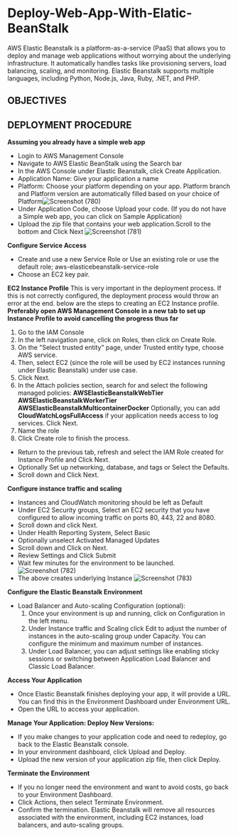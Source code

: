 # Deploy-Web-App-With-Elatic-BeanStalk
AWS Elastic Beanstalk is a platform-as-a-service (PaaS) that allows you to deploy and manage web applications without worrying about the underlying infrastructure. It automatically handles tasks like provisioning servers, load balancing, scaling, and monitoring. Elastic Beanstalk supports multiple languages, including Python, Node.js, Java, Ruby, .NET, and PHP.
## OBJECTIVES
## DEPLOYMENT PROCEDURE
**Assuming you already have a simple web app**
* Login to AWS Management Console
* Navigate to AWS Elastic BeanStalk using the Search bar
* In the AWS Console under Elastic Beanstalk, click Create Application.
* Application Name: Give your application a name
* Platform: Choose your platform depending on your app. Platform branch and Platform version are automatically filled based on your choice of Platform![Screenshot (780)](https://github.com/user-attachments/assets/42847390-fa4c-4826-9b7d-fe5a6f86c82b)
* Under Application Code, choose Upload your code. (If you do not have a Simple web app, you can click on Sample Application)
* Upload the zip file that contains your web application.Scroll to the bottom and Click Next ![Screenshot (781)](https://github.com/user-attachments/assets/2c064f84-afbd-4c11-abb3-03ecb19a305d)
  
**Configure Service Access**
* Create and use a new Service Role or Use an existing role or use the default role; aws-elasticebeanstalk-service-role
* Choose an EC2 key pair.
  
**EC2 Instance Profile**
This is very important in the deployment process. If this is not correctly configured, the deployment process would throw an error at the end. below are the steps to creating an EC2 Instance profile.
**Preferably open AWS Management Console in a new tab to set up Instance Profile to avoid cancelling the progress thus far**
1. Go to the IAM Console
2. In the left navigation pane, click on Roles, then click on Create Role.
3. On the "Select trusted entity" page, under Trusted entity type, choose AWS service.
4. Then, select EC2 (since the role will be used by EC2 instances running under Elastic Beanstalk) under use case.
5. Click Next.
6. In the Attach policies section, search for and select the following managed policies:
 **AWSElasticBeanstalkWebTier**
 **AWSElasticBeanstalkWorkerTier**
 **AWSElasticBeanstalkMulticontainerDocker**
Optionally, you can add **CloudWatchLogsFullAccess** if your application needs access to log services.
Click Next.
7. Name the role
8. Click Create role to finish the process.
* Return to the previous tab, refresh and select the IAM Role created for Instance Profile and Click Next.
* Optionally Set up networking, database, and tags or Select the Defaults.
* Scroll down and Click Next.
  
**Configure instance traffic and scaling**
* Instances and CloudWatch monitoring should be left as Default
* Under EC2 Security groups, Select an EC2 security that you have configured to allow incoming traffic on ports 80, 443, 22 and 8080.
* Scroll down and click Next.
* Under Health Reporting System, Select Basic
* Optionally unselect Activated Managed Updates
* Scroll down and Click on Next.
* Review Settings and Click Submit
* Wait few minutes for the environment to be launched.![Screenshot (782)](https://github.com/user-attachments/assets/34ccefa5-bdfa-4857-801a-adf1ec738a17)
* The above creates underlying Instance ![Screenshot (783)](https://github.com/user-attachments/assets/b9ce03e9-aa92-4233-97b4-c12d05bdc603)
  
**Configure the Elastic Beanstalk Environment**
* Load Balancer and Auto-scaling Configuration (optional):
  1.  Once your environment is up and running, click on Configuration in the left menu.
  2.  Under Instance traffic and Scaling click Edit to adjust the number of instances in the auto-scaling group under Capacity. You can configure the minimum and maximum number of instances.
  3.  Under Load Balancer, you can adjust settings like enabling sticky sessions or switching between Application Load Balancer and Classic Load Balancer.
      
**Access Your Application**
* Once Elastic Beanstalk finishes deploying your app, it will provide a URL. You can find this in the Environment Dashboard under Environment URL.
* Open the URL to access your application.
  
**Manage Your Application: Deploy New Versions:**
* If you make changes to your application code and need to redeploy, go back to the Elastic Beanstalk console.
* In your environment dashboard, click Upload and Deploy.
* Upload the new version of your application zip file, then click Deploy.
  
**Terminate the Environment**
* If you no longer need the environment and want to avoid costs, go back to your Environment Dashboard.
* Click Actions, then select Terminate Environment.
* Confirm the termination. Elastic Beanstalk will remove all resources associated with the environment, including EC2 instances, load balancers, and auto-scaling groups.
